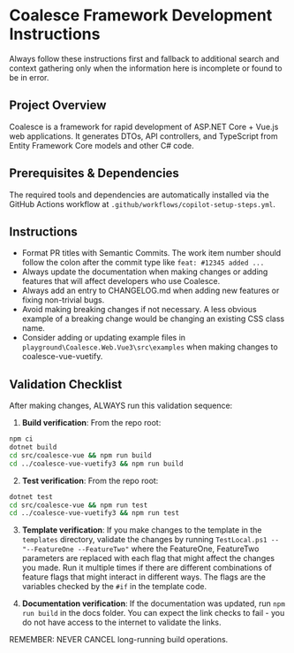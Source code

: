 # Coalesce Framework Development Instructions

Always follow these instructions first and fallback to additional search and context gathering only when the information here is incomplete or found to be in error.

## Project Overview

Coalesce is a framework for rapid development of ASP.NET Core + Vue.js web applications. It generates DTOs, API controllers, and TypeScript from Entity Framework Core models and other C# code.

## Prerequisites & Dependencies

The required tools and dependencies are automatically installed via the GitHub Actions workflow at `.github/workflows/copilot-setup-steps.yml`.

## Instructions

- Format PR titles with Semantic Commits. The work item number should follow the colon after the commit type like `feat: #12345 added ...`
- Always update the documentation when making changes or adding features that will affect developers who use Coalesce.
- Always add an entry to CHANGELOG.md when adding new features or fixing non-trivial bugs.
- Avoid making breaking changes if not necessary. A less obvious example of a breaking change would be changing an existing CSS class name.
- Consider adding or updating example files in `playground\Coalesce.Web.Vue3\src\examples` when making changes to coalesce-vue-vuetify.

## Validation Checklist

After making changes, ALWAYS run this validation sequence:

1. **Build verification**:
   From the repo root:

```bash
npm ci
dotnet build
cd src/coalesce-vue && npm run build
cd ../coalesce-vue-vuetify3 && npm run build
```

2. **Test verification**:
   From the repo root:

```bash
dotnet test
cd src/coalesce-vue && npm run test
cd ../coalesce-vue-vuetify3 && npm run test
```

3. **Template verification**:
   If you make changes to the template in the `templates` directory, validate the changes by running `TestLocal.ps1 -- "--FeatureOne --FeatureTwo"` where the FeatureOne, FeatureTwo parameters are replaced with each flag that might affect the changes you made. Run it multiple times if there are different combinations of feature flags that might interact in different ways. The flags are the variables checked by the `#if` in the template code.

4. **Documentation verification**:
   If the documentation was updated, run `npm run build` in the docs folder. You can expect the link checks to fail - you do not have access to the internet to validate the links.

REMEMBER: NEVER CANCEL long-running build operations.

